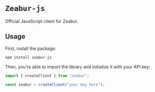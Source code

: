 # `Zeabur-js`

Official JavaScript client for Zeabur.

## Usage

First, install the package:

```bash
npm install zeabur-js
```

Then, you're able to import the library and initialize it with your API key:

```javascript
import { createClient } from "zeabur";

const zeabur = createClient("your key here");
```
